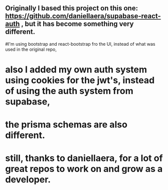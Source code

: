 ## Originally I based this project on this one: https://github.com/daniellaera/supabase-react-auth , but it has become something very different. 

#I'm using bootstrap and react-bootstrap fro the UI, instead of what was used in the original repo, 

# also I added my own auth system using cookies for the jwt's, instead of using the auth system from supabase, 

# the prisma schemas are also different.
 
# still, thanks to daniellaera, for a lot of great repos to work on and grow as a developer.

